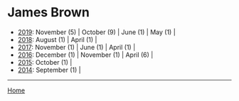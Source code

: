 # James Brown

  * [2019](./james-brown-2019.md): 
      November (5) | 
      October (9) | 
      June (1) | 
      May (1) | 
  * [2018](./james-brown-2018.md): 
      August (1) | 
      April (1) | 
  * [2017](./james-brown-2017.md): 
      November (1) | 
      June (1) | 
      April (1) | 
  * [2016](./james-brown-2016.md): 
      December (1) | 
      November (1) | 
      April (6) | 
  * [2015](./james-brown-2015.md): 
      October (1) | 
  * [2014](./james-brown-2014.md): 
      September (1) | 

----

[Home](../)
